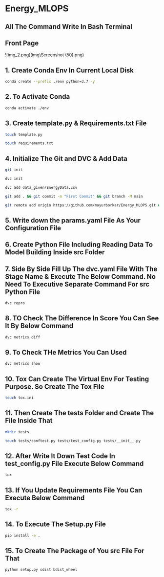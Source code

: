 # Energy_MLOPS

## All The Command Write In Bash Terminal

## Front Page
![img_2.png](img\Screenshot (50).png)

## 1. Create Conda Env In Current Local Disk
```bash
conda create --prefix ./env python=3.7 -y
```
## 2. To Activate Conda 
```bash
conda activate ./env
```
## 3. Create template.py & Requirements.txt File
```bash
touch template.py
```
```bash
touch requirements.txt
```
## 4. Initialize The Git and DVC & Add Data
```bash
git init
```
```bash
dvc init
```
```bash
dvc add data_given/EnergyData.csv
```
```bash
git add . && git commit -m "First Commit" && git branch -M main
```
```bash
git remote add origin https://github.com/mayurborkar/Energy_MLOPS.git && git push origin main
```
## 5. Write down the params.yaml File As Your Configuration File

## 6. Create Python File Including Reading Data To Model Building Inside src Folder

## 7. Side By Side Fill Up The dvc.yaml File With The Stage Name & Execute The Below Command. No Need To Executive Separate Command For src Python File
```bash
dvc repro
```
## 8. TO Check The Difference In Score You Can See It By Below Command
```bash
dvc metrics diff
```
## 9. To Check THe Metrics You Can Used
```bash
dvc metrics show
```
## 10. Tox Can Create The Virtual Env For Testing Purpose. So Create The Tox File 
```bash
touch tox.ini
```
## 11. Then Create The tests Folder and Create The File Inside That
```bash
mkdir tests
```
```bash
touch tests/conftest.py tests/test_config.py tests/__init__.py
```
## 12. After Write It Down Test Code In test_config.py File Execute Below Command
```bash
tox
```
## 13. If You Update Requirements File You Can Execute Below Command
```bash
tox -r
```
## 14. To Execute The Setup.py File
```bash
pip install -e .
```
## 15. To Create The Package of You src File For That
```bash
python setup.py sdist bdist_wheel
```